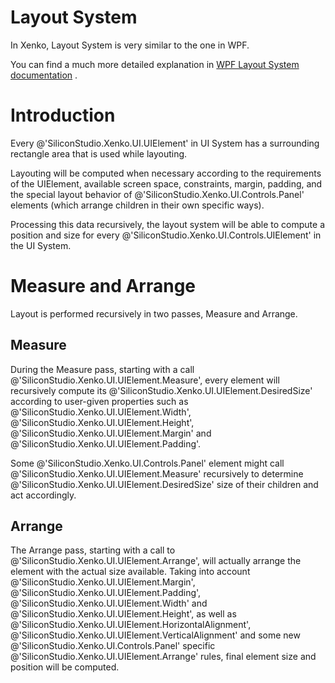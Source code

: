 # Layout System

In Xenko, Layout System is very similar to the one in WPF.

You can find a much more detailed explanation in [WPF Layout System documentation](http://msdn.microsoft.com/en-us/library/ms745058%28v=vs.100%29.aspx) .

# Introduction

Every @'SiliconStudio.Xenko.UI.UIElement' in UI System has a surrounding rectangle area that is used while layouting.

Layouting will be computed when necessary according to the requirements of the UIElement, available screen space, constraints, margin, padding, and the special layout behavior of @'SiliconStudio.Xenko.UI.Controls.Panel' elements (which arrange children in their own specific ways).

Processing this data recursively, the layout system will be able to compute a position and size for every @'SiliconStudio.Xenko.UI.Controls.UIElement' in the UI System.

# Measure and Arrange

Layout is performed recursively in two passes, Measure and Arrange.

## Measure

During the Measure pass, starting with a call @'SiliconStudio.Xenko.UI.UIElement.Measure', every element will recursively compute its @'SiliconStudio.Xenko.UI.UIElement.DesiredSize' according to user-given properties such as @'SiliconStudio.Xenko.UI.UIElement.Width', @'SiliconStudio.Xenko.UI.UIElement.Height', @'SiliconStudio.Xenko.UI.UIElement.Margin' and @'SiliconStudio.Xenko.UI.UIElement.Padding'.

Some @'SiliconStudio.Xenko.UI.Controls.Panel' element might call @'SiliconStudio.Xenko.UI.UIElement.Measure' recursively to determine @'SiliconStudio.Xenko.UI.UIElement.DesiredSize' size of their children and act accordingly.

## Arrange

The Arrange pass, starting with a call to @'SiliconStudio.Xenko.UI.UIElement.Arrange', will actually arrange the element with the actual size available. Taking into account @'SiliconStudio.Xenko.UI.UIElement.Margin', @'SiliconStudio.Xenko.UI.UIElement.Padding', @'SiliconStudio.Xenko.UI.UIElement.Width' and @'SiliconStudio.Xenko.UI.UIElement.Height', as well as @'SiliconStudio.Xenko.UI.UIElement.HorizontalAlignment', @'SiliconStudio.Xenko.UI.UIElement.VerticalAlignment' and some new @'SiliconStudio.Xenko.UI.Controls.Panel' specific @'SiliconStudio.Xenko.UI.UIElement.Arrange' rules, final element size and position will be computed.

 

 

